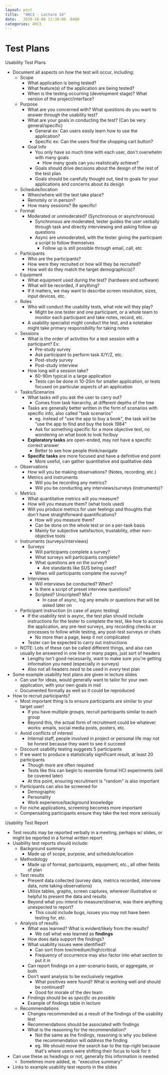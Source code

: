 ```yaml
---
layout: post
title:  "4HC3 - Lecture 14"
date:   2020-10-08 11:30:00 -0400
categories: 4HC3
---
```


Test Plans
===

Usability Test Plans
- Document all aspects on *how* the test will occur, including:
    - Scope
        - What application is being tested?
        - What feature(s) of the application are being tested?
        - When is the testing occurring (development stage)? What version of the project/interface?
    - Purpose
        - What are you concerned with? What questions do you want to answer through the usability test?
        - What are your goals in conducting the test? (Can be very general/specific)
            - General ex: Can users easily learn how to use the application?
            - Specific ex: Can the users find the shopping cart button?
        - Goal Info
            - You only have so much time with each user, don't overwhelm with many goals
                - How many goals can you realistically achieve?
            - Goals should drive decisions about the design of the rest of the test plan
            - Goals should be carefully thought out, tied to goals for your applications and concerns about its design
    - Schedule/location
        - When/where will the test take place?
        - Remotely or in person?
        - How many sessions? Be specific!
    - Format
        - Moderated or unmoderated? (Synchronous or asynchronous)
            - Synchronous are moderated, tester guides the user verbally through task and directly interviewing and asking follow up questions
            - Async are unmoderated, with the tester giving the participant a script to follow themselves
                - Follow up is still possible through email, call, etc
    - Participants
        - Who are the participants?
        - How were they recruited or how will they be recruited?
        - How well do they match the target demographic(s)?
    - Equipment
        - What equipment used during the test? (hardware and software)
        - What will be recorded, if anything?
        - If it matters, we may want to describe screen resolution, sizes, input devices, etc.
    - Roles
        - Who will conduct the usability tests, what role will they play?
            - Might be one tester and one participant, or a whole team to monitor each participant and take notes, record, etc.
        - A usability specialist might conduct the test, and a notetaker might take primary responsibility for taking notes
    - Sessions
        - What is the order of activities for a test session with a participant? Ex:
            - Pre-study survey
            - Ask participant to perform task X/Y/Z, etc.
            - Post-study survey
            - Post-study interview
        - How long will a session take?
            - 60-90m typical in a large application
            - Tests can be done in 10-20m for smaller application, or tests focused on particular aspects of an application
    - Tasks/Scenarios
        - What tasks will you ask the user to carry out?
            - Comes from task hierarchy, at different depths of the tree
        - Tasks are generally better written in the form of scenarios with specific info, also called "task scenarios"
            - eg. instead of "use the app to buy a book", the task will be "use the app to find and buy the book 1984"
            - Ask for something specific for a more objective test, no wondering on what book to look for/buy
        - **Exploratory tasks** are open-ended, may not have a specific correct answer
            - Better to see how people think/navigate
        - **Specific tasks** are more focused and have a definitive end point
            - More useful, can gather quantitative and qualitative data
    - Observations
        - How will you be making observations? (Notes, recording, etc.)
        - Metrics and instruments
            - Will you be recording any metrics?
            - Will you be conducting any interviews/surveys (instruments)?
    - Metrics
        - What quantitative metrics will you measure?
        - How will you measure them? (what tools used)
        - Will you produce metrics for user feelings and thoughts that don't have straightforward quantifications?
            - How will you measure them?
            - Can be done on the whole test or on a per-task basis
            - Mainly for subjective satisfaction, trustability, other non-objective tools
    - Instruments (surveys/interviews)
        - Surveys
            - Will participants complete a survey?
            - What surveys will participants complete?
            - What questions are on the survey?
                - Are standards like SUS being used?
            - When will participants complete the survey?
        - Interviews
            - Will interviews be conducted? When?
            - Is there a script of preset interview questions?
            - Scripted? Unscripted? Mix?
                - In case of async, log any emails or questions that will be asked later on
    - Participant instruction (in case of async testing)
        - If the usability test is async, the test plan should include instructions for the tester to complete the test, like how to access the application, any pre-test surveys, any recording checks or processes to follow while testing, any post-test surveys or chats
            - No more than a page, keep it not complicated
        - Tester can be expected to carry out instructions
    - NOTE: Lots of these can be called different things, and also can usually be answered in one line or many pages, just sort of headers
        - Lengthy isn't good necessarily, want to make sure you're getting information you need (especially in surveys)
        - Also not all headers *need* to be used in *every* test plan
- Some example usability test plans are given in lecture slides
    - Can use for ideas, would generally want to tailor for your own application, with your own goals in mid
    - Documented formally as well so it could be reproduced
- How to recruit participants?
    - Most important thing is to ensure participants are similar to your target user!
        - If you have multiple groups, recruit participants similar to each group
        - Beyond this, the actual form of recruitment could be whatever works: emails, social media posts, posters, etc.
    - Avoid conflicts of interest
        - Internal staff, people involved in project or personal life may not be honest because they want to see it succeed
    - Discount usability testing suggests 5 participants
    - If we want to produce a statistically significant result, at least 20 participants
        - Though more are often required
        - Tests like this can begin to resemble formal HCI experiments (will be covered later)
        - At this point, ensuring recruitment is "random" is also important
    - Participants can also be screened for
        - Demographic
        - Personality
        - Work experience/background knowledge
    - For niche applications, screening becomes more important
    - Compensating participants ensure they take the test more seriously

Usability Test Report
- Test results may be reported verbally in a meeting, perhaps w/ slides, or might be reported in a formal written report
- Usability test reports should include:
    - Background summary
        - Made up of scope, purpose, and schedule/location
    - Methodology
        - Made up of format, participants, equipment, etc., all other fields of plan
    - Test results
        - Present data collected (survey data, metrics recorded, interview data, note taking observations)
        - Utilize tables, graphs, screen captures, wherever illustrative or helpful to present the data and results
        - Beyond what you intend to measure/observe, was there anything unexpected to report?
            - This could include bugs, issues you may not have been testing for, etc.
    - Analysis of results
        - What was learned? What is evident/likely from the results?
            - We call what was learned as **findings**
        - How does data support the findings?
        - What usability issues were identified?
            - Can sort from low/medium/high/critical
            - Frequency of occurrence may also factor into what section to put it in
        - Can report findings on a per-scenario basis, or aggregate, or both
        - Don't want analysis to be exclusively negative
            - What positives were found? What is working well and should be continued?
            - Good for morale of the dev team
        - Findings should be as *specific as possible*
        - Example of findings table in lecture
    - Recommendations
        - Changes recommended as a result of the findings of the usability test
        - Recommendations should be associated with findings
        - What is the reasoning for the recommendation?
            - Not the same as the findings, reasoning is why you believe the recommendation will *address* the finding
            - eg. We should move the search bar to the top-right because that's where users were shifting their focus to look for it
- Can use these as headings or not, generally this information is needed
    - Sometimes more added, ie. "executive summary"
- Links to example usability test reports in the slides


